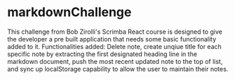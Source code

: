 # markdownChallenge

This challenge from Bob Zirolli's Scrimba React course is designed to give the developer a pre built application that needs some basic functionality added to it.
Functionalities added: Delete note, create unqiue title for each specific note by extracting the first designated heading line in the markdown document, push the most recent updated note to the top of list, and sync up localStorage capability to allow the user to maintain their notes.
